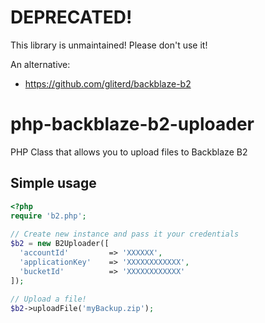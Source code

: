 # DEPRECATED!
This library is unmaintained! Please don't use it!

An alternative:
* https://github.com/gliterd/backblaze-b2



# php-backblaze-b2-uploader
PHP Class that allows you to upload files to Backblaze B2

## Simple usage

```PHP
<?php
require 'b2.php';
   
// Create new instance and pass it your credentials
$b2 = new B2Uploader([
  'accountId'         => 'XXXXXX',
  'applicationKey'    => 'XXXXXXXXXXXX',
  'bucketId'          => 'XXXXXXXXXXXX'
]);
 
// Upload a file!
$b2->uploadFile('myBackup.zip');
```
